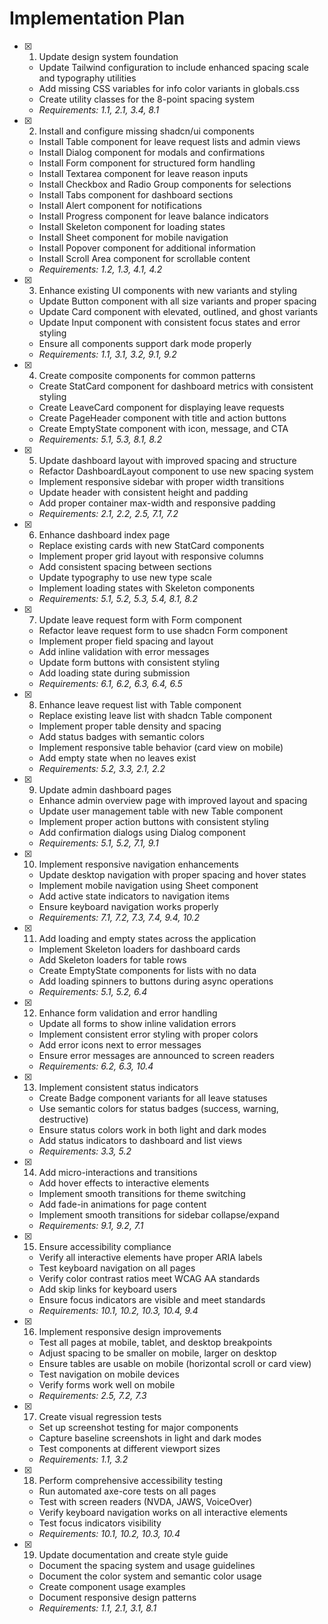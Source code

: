 # Implementation Plan

- [x] 1. Update design system foundation
  - Update Tailwind configuration to include enhanced spacing scale and typography utilities
  - Add missing CSS variables for info color variants in globals.css
  - Create utility classes for the 8-point spacing system
  - _Requirements: 1.1, 2.1, 3.4, 8.1_

- [x] 2. Install and configure missing shadcn/ui components
  - Install Table component for leave request lists and admin views
  - Install Dialog component for modals and confirmations
  - Install Form component for structured form handling
  - Install Textarea component for leave reason inputs
  - Install Checkbox and Radio Group components for selections
  - Install Tabs component for dashboard sections
  - Install Alert component for notifications
  - Install Progress component for leave balance indicators
  - Install Skeleton component for loading states
  - Install Sheet component for mobile navigation
  - Install Popover component for additional information
  - Install Scroll Area component for scrollable content
  - _Requirements: 1.2, 1.3, 4.1, 4.2_

- [x] 3. Enhance existing UI components with new variants and styling
  - Update Button component with all size variants and proper spacing
  - Update Card component with elevated, outlined, and ghost variants
  - Update Input component with consistent focus states and error styling
  - Ensure all components support dark mode properly
  - _Requirements: 1.1, 3.1, 3.2, 9.1, 9.2_

- [x] 4. Create composite components for common patterns
  - Create StatCard component for dashboard metrics with consistent styling
  - Create LeaveCard component for displaying leave requests
  - Create PageHeader component with title and action buttons
  - Create EmptyState component with icon, message, and CTA
  - _Requirements: 5.1, 5.3, 8.1, 8.2_

- [x] 5. Update dashboard layout with improved spacing and structure
  - Refactor DashboardLayout component to use new spacing system
  - Implement responsive sidebar with proper width transitions
  - Update header with consistent height and padding
  - Add proper container max-width and responsive padding
  - _Requirements: 2.1, 2.2, 2.5, 7.1, 7.2_

- [x] 6. Enhance dashboard index page
  - Replace existing cards with new StatCard components
  - Implement proper grid layout with responsive columns
  - Add consistent spacing between sections
  - Update typography to use new type scale
  - Implement loading states with Skeleton components
  - _Requirements: 5.1, 5.2, 5.3, 5.4, 8.1, 8.2_

- [x] 7. Update leave request form with Form component
  - Refactor leave request form to use shadcn Form component
  - Implement proper field spacing and layout
  - Add inline validation with error messages
  - Update form buttons with consistent styling
  - Add loading state during submission
  - _Requirements: 6.1, 6.2, 6.3, 6.4, 6.5_

- [x] 8. Enhance leave request list with Table component
  - Replace existing leave list with shadcn Table component
  - Implement proper table density and spacing
  - Add status badges with semantic colors
  - Implement responsive table behavior (card view on mobile)
  - Add empty state when no leaves exist
  - _Requirements: 5.2, 3.3, 2.1, 2.2_

- [x] 9. Update admin dashboard pages
  - Enhance admin overview page with improved layout and spacing
  - Update user management table with new Table component
  - Implement proper action buttons with consistent styling
  - Add confirmation dialogs using Dialog component
  - _Requirements: 5.1, 5.2, 7.1, 9.1_

- [x] 10. Implement responsive navigation enhancements
  - Update desktop navigation with proper spacing and hover states
  - Implement mobile navigation using Sheet component
  - Add active state indicators to navigation items
  - Ensure keyboard navigation works properly
  - _Requirements: 7.1, 7.2, 7.3, 7.4, 9.4, 10.2_

- [x] 11. Add loading and empty states across the application
  - Implement Skeleton loaders for dashboard cards
  - Add Skeleton loaders for table rows
  - Create EmptyState components for lists with no data
  - Add loading spinners to buttons during async operations
  - _Requirements: 5.1, 5.2, 6.4_

- [x] 12. Enhance form validation and error handling
  - Update all forms to show inline validation errors
  - Implement consistent error styling with proper colors
  - Add error icons next to error messages
  - Ensure error messages are announced to screen readers
  - _Requirements: 6.2, 6.3, 10.4_

- [x] 13. Implement consistent status indicators
  - Create Badge component variants for all leave statuses
  - Use semantic colors for status badges (success, warning, destructive)
  - Ensure status colors work in both light and dark modes
  - Add status indicators to dashboard and list views
  - _Requirements: 3.3, 5.2_

- [x] 14. Add micro-interactions and transitions
  - Add hover effects to interactive elements
  - Implement smooth transitions for theme switching
  - Add fade-in animations for page content
  - Implement smooth transitions for sidebar collapse/expand
  - _Requirements: 9.1, 9.2, 7.1_

- [x] 15. Ensure accessibility compliance
  - Verify all interactive elements have proper ARIA labels
  - Test keyboard navigation on all pages
  - Verify color contrast ratios meet WCAG AA standards
  - Add skip links for keyboard users
  - Ensure focus indicators are visible and meet standards
  - _Requirements: 10.1, 10.2, 10.3, 10.4, 9.4_

- [x] 16. Implement responsive design improvements
  - Test all pages at mobile, tablet, and desktop breakpoints
  - Adjust spacing to be smaller on mobile, larger on desktop
  - Ensure tables are usable on mobile (horizontal scroll or card view)
  - Test navigation on mobile devices
  - Verify forms work well on mobile
  - _Requirements: 2.5, 7.2, 7.3_

- [x] 17. Create visual regression tests
  - Set up screenshot testing for major components
  - Capture baseline screenshots in light and dark modes
  - Test components at different viewport sizes
  - _Requirements: 1.1, 3.2_

- [x] 18. Perform comprehensive accessibility testing
  - Run automated axe-core tests on all pages
  - Test with screen readers (NVDA, JAWS, VoiceOver)
  - Verify keyboard navigation works on all interactive elements
  - Test focus indicators visibility
  - _Requirements: 10.1, 10.2, 10.3, 10.4_

- [x] 19. Update documentation and create style guide
  - Document the spacing system and usage guidelines
  - Document the color system and semantic color usage
  - Create component usage examples
  - Document responsive design patterns
  - _Requirements: 1.1, 2.1, 3.1, 8.1_
